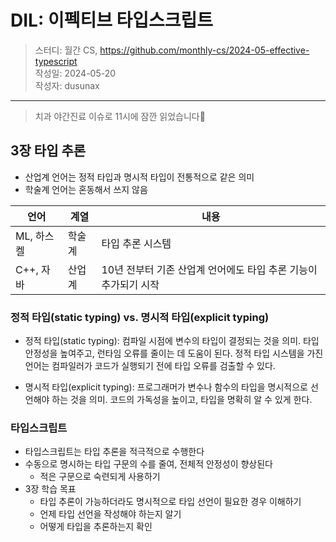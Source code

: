 # DIL: 이펙티브 타입스크립트

> 스터디: 월간 CS, https://github.com/monthly-cs/2024-05-effective-typescript  
> 작성일: 2024-05-20  
> 작성자: dusunax

---

> 치과 야간진료 이슈로 11시에 잠깐 읽었습니다🤕

## 3장 타입 추론

- 산업계 언어는 정적 타입과 명시적 타입이 전통적으로 같은 의미
- 학술계 언어는 혼동해서 쓰지 않음

| 언어       | 계열   | 내용                                                            |
| ---------- | ------ | --------------------------------------------------------------- |
| ML, 하스켈 | 학술계 | 타입 추론 시스템                                                |
| C++, 자바  | 산업계 | 10년 전부터 기존 산업계 언어에도 타입 추론 기능이 추가되기 시작 |

### 정적 타입(static typing) vs. 명시적 타입(explicit typing)

- 정적 타입(static typing): 컴파일 시점에 변수의 타입이 결정되는 것을 의미. 타입 안정성을 높여주고, 런타임 오류를 줄이는 데 도움이 된다. 정적 타입 시스템을 가진 언어는 컴파일러가 코드가 실행되기 전에 타입 오류를 검출할 수 있다.

- 명시적 타입(explicit typing): 프로그래머가 변수나 함수의 타입을 명시적으로 선언해야 하는 것을 의미. 코드의 가독성을 높이고, 타입을 명확히 알 수 있게 한다.

### 타입스크립트

- 타입스크립트는 타입 추론을 적극적으로 수행한다
- 수동으로 명시하는 타입 구문의 수를 줄여, 전체적 안정성이 향상된다
  - 적은 구문으로 숙련되게 사용하기
- 3장 학습 목표
  - 타입 추론이 가능하더라도 명시적으로 타입 선언이 필요한 경우 이해하기
  - 언제 타입 선언을 작성해야 하는지 알기
  - 어떻게 타입을 추론하는지 확인
